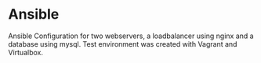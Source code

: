 # Ansible
Ansible Configuration for two webservers, a loadbalancer using nginx and a database using mysql. Test environment was created with Vagrant and Virtualbox.
